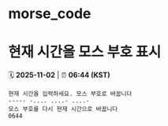 # morse_code
# 현재 시간을 모스 부호 표시
<!-- MORSE_TIME_START -->
🗓️ **2025-11-02** | ⏰ **06:44 (KST)**

```
현재 시간을 입력하세요. 모스 부호로 바꿉니다
----- -.... ....- ....-
모스 부호를 다시 현재 시간으로 바꿉니다
0644
```
<!-- MORSE_TIME_END -->
